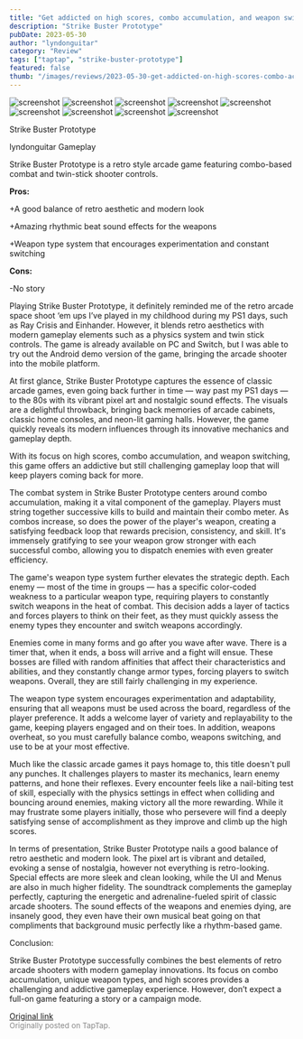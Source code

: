 ```yaml
---
title: "Get addicted on high scores, combo accumulation, and weapon switching | Review - Strike Buster"
description: "Strike Buster Prototype"
pubDate: 2023-05-30
author: "lyndonguitar"
category: "Review"
tags: ["taptap", "strike-buster-prototype"]
featured: false
thumb: "/images/reviews/2023-05-30-get-addicted-on-high-scores-combo-accumulation-and-weapon-switching--review---strike-bust-0.avif"
---
```


<div class="gallery">
  <img src="/images/reviews/2023-05-30-get-addicted-on-high-scores-combo-accumulation-and-weapon-switching--review---strike-bust-0.avif" alt="screenshot" />
  <img src="/images/reviews/2023-05-30-get-addicted-on-high-scores-combo-accumulation-and-weapon-switching--review---strike-bust-1.avif" alt="screenshot" />
  <img src="/images/reviews/2023-05-30-get-addicted-on-high-scores-combo-accumulation-and-weapon-switching--review---strike-bust-2.avif" alt="screenshot" />
  <img src="/images/reviews/2023-05-30-get-addicted-on-high-scores-combo-accumulation-and-weapon-switching--review---strike-bust-3.avif" alt="screenshot" />
  <img src="/images/reviews/2023-05-30-get-addicted-on-high-scores-combo-accumulation-and-weapon-switching--review---strike-bust-4.avif" alt="screenshot" />
  <img src="/images/reviews/2023-05-30-get-addicted-on-high-scores-combo-accumulation-and-weapon-switching--review---strike-bust-5.avif" alt="screenshot" />
  <img src="/images/reviews/2023-05-30-get-addicted-on-high-scores-combo-accumulation-and-weapon-switching--review---strike-bust-6.avif" alt="screenshot" />
  <img src="/images/reviews/2023-05-30-get-addicted-on-high-scores-combo-accumulation-and-weapon-switching--review---strike-bust-7.avif" alt="screenshot" />
  <img src="/images/reviews/2023-05-30-get-addicted-on-high-scores-combo-accumulation-and-weapon-switching--review---strike-bust-8.avif" alt="screenshot" />
</div>

Strike Buster Prototype

lyndonguitar
Gameplay

Strike Buster Prototype is a retro style arcade game featuring combo-based combat and twin-stick shooter controls.


**Pros:**


+A good balance of retro aesthetic and modern look

+Amazing rhythmic beat sound effects for the weapons

+Weapon type system that encourages experimentation and constant switching


**Cons:**


-No story

Playing Strike Buster Prototype, it definitely reminded me of the retro arcade space shoot ‘em ups I’ve played in my childhood during my PS1 days, such as Ray Crisis and Einhander. However, it blends retro aesthetics with modern gameplay elements such as a physics system and twin stick controls. The game is already available on PC and Switch, but I was able to try out the Android demo version of the game, bringing the arcade shooter into the mobile platform.

At first glance, Strike Buster Prototype captures the essence of classic arcade games, even going back further in time — way past my PS1 days — to the 80s with its vibrant pixel art and nostalgic sound effects. The visuals are a delightful throwback, bringing back memories of arcade cabinets, classic home consoles, and neon-lit gaming halls. However, the game quickly reveals its modern influences through its innovative mechanics and gameplay depth.

With its focus on high scores, combo accumulation, and weapon switching, this game offers an addictive but still challenging gameplay loop that will keep players coming back for more.

The combat system in Strike Buster Prototype centers around combo accumulation, making it a vital component of the gameplay. Players must string together successive kills to build and maintain their combo meter. As combos increase, so does the power of the player's weapon, creating a satisfying feedback loop that rewards precision, consistency, and skill. It's immensely gratifying to see your weapon grow stronger with each successful combo, allowing you to dispatch enemies with even greater efficiency.

The game's weapon type system further elevates the strategic depth. Each enemy — most of the time in groups — has a specific color-coded weakness to a particular weapon type, requiring players to constantly switch weapons in the heat of combat. This decision adds a layer of tactics and forces players to think on their feet, as they must quickly assess the enemy types they encounter and switch weapons accordingly.

Enemies come in many forms and go after you wave after wave. There is a timer that, when it ends, a boss will arrive and a fight will ensue. These bosses are filled with random affinities that affect their characteristics and abilities, and they constantly change armor types, forcing players to switch weapons. Overall, they are still fairly challenging in my experience.

The weapon type system encourages experimentation and adaptability, ensuring that all weapons must be used across the board, regardless of the player preference. It adds a welcome layer of variety and replayability to the game, keeping players engaged and on their toes. In addition, weapons overheat, so you must carefully balance combo, weapons switching, and use to be at your most effective.

Much like the classic arcade games it pays homage to, this title doesn't pull any punches. It challenges players to master its mechanics, learn enemy patterns, and hone their reflexes. Every encounter feels like a nail-biting test of skill, especially with the physics settings in effect when colliding and bouncing around enemies, making victory all the more rewarding. While it may frustrate some players initially, those who persevere will find a deeply satisfying sense of accomplishment as they improve and climb up the high scores.

In terms of presentation, Strike Buster Prototype nails a good balance of retro aesthetic and modern look. The pixel art is vibrant and detailed, evoking a sense of nostalgia, however not everything is retro-looking. Special effects are more sleek and clean looking, while the UI and Menus are also in much higher fidelity. The soundtrack complements the gameplay perfectly, capturing the energetic and adrenaline-fueled spirit of classic arcade shooters. The sound effects of the weapons and enemies dying, are insanely good, they even have their own musical beat going on that compliments that background music perfectly like a rhythm-based game.

Conclusion:

Strike Buster Prototype successfully combines the best elements of retro arcade shooters with modern gameplay innovations. Its focus on combo accumulation, unique weapon types, and high scores provides a challenging and addictive gameplay experience. However, don’t expect a full-on game featuring a story or a campaign mode.

[Original link](https://www.taptap.io/post/5719379)<br><span style="font-size: 0.95em; color: #888;">Originally posted on TapTap.</span>
